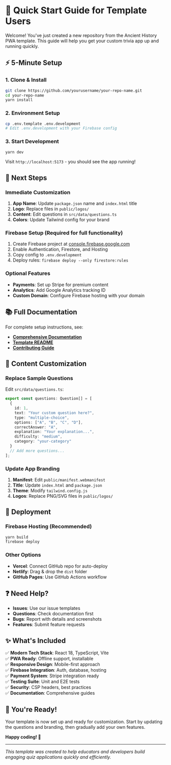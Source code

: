# 🚀 Quick Start Guide for Template Users

Welcome! You've just created a new repository from the Ancient History PWA template. This guide will help you get your custom trivia app up and running quickly.

## ⚡ 5-Minute Setup

### 1. Clone & Install
```bash
git clone https://github.com/yourusername/your-repo-name.git
cd your-repo-name
yarn install
```

### 2. Environment Setup
```bash
cp .env.template .env.development
# Edit .env.development with your Firebase config
```

### 3. Start Development
```bash
yarn dev
```

Visit `http://localhost:5173` - you should see the app running!

## 🎯 Next Steps

### Immediate Customization
1. **App Name**: Update `package.json` name and `index.html` title
2. **Logo**: Replace files in `public/logos/`
3. **Content**: Edit questions in `src/data/questions.ts`
4. **Colors**: Update Tailwind config for your brand

### Firebase Setup (Required for full functionality)
1. Create Firebase project at [console.firebase.google.com](https://console.firebase.google.com)
2. Enable Authentication, Firestore, and Hosting
3. Copy config to `.env.development`
4. Deploy rules: `firebase deploy --only firestore:rules`

### Optional Features
- **Payments**: Set up Stripe for premium content
- **Analytics**: Add Google Analytics tracking ID
- **Custom Domain**: Configure Firebase hosting with your domain

## 📚 Full Documentation

For complete setup instructions, see:
- **[Comprehensive Documentation](./docs/COMPREHENSIVE_PROJECT_DOCUMENTATION.md)**
- **[Template README](./TEMPLATE_README.md)**
- **[Contributing Guide](./CONTRIBUTING.md)**

## 🎨 Content Customization

### Replace Sample Questions
Edit `src/data/questions.ts`:
```typescript
export const questions: Question[] = [
  {
    id: 1,
    text: "Your custom question here?",
    type: "multiple-choice",
    options: ["A", "B", "C", "D"],
    correctAnswer: "A",
    explanation: "Your explanation...",
    difficulty: "medium",
    category: "your-category"
  }
  // Add more questions...
];
```

### Update App Branding
1. **Manifest**: Edit `public/manifest.webmanifest`
2. **Title**: Update `index.html` and `package.json`
3. **Theme**: Modify `tailwind.config.js`
4. **Logos**: Replace PNG/SVG files in `public/logos/`

## 🚀 Deployment

### Firebase Hosting (Recommended)
```bash
yarn build
firebase deploy
```

### Other Options
- **Vercel**: Connect GitHub repo for auto-deploy
- **Netlify**: Drag & drop the `dist` folder
- **GitHub Pages**: Use GitHub Actions workflow

## ❓ Need Help?

- **Issues**: Use our issue templates
- **Questions**: Check documentation first
- **Bugs**: Report with details and screenshots
- **Features**: Submit feature requests

## ✨ What's Included

✅ **Modern Tech Stack**: React 18, TypeScript, Vite  
✅ **PWA Ready**: Offline support, installable  
✅ **Responsive Design**: Mobile-first approach  
✅ **Firebase Integration**: Auth, database, hosting  
✅ **Payment System**: Stripe integration ready  
✅ **Testing Suite**: Unit and E2E tests  
✅ **Security**: CSP headers, best practices  
✅ **Documentation**: Comprehensive guides  

## 🎉 You're Ready!

Your template is now set up and ready for customization. Start by updating the questions and branding, then gradually add your own features.

**Happy coding! 🚀**

---

*This template was created to help educators and developers build engaging quiz applications quickly and efficiently.*
